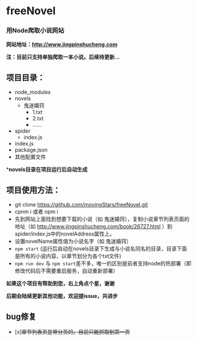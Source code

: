 # freeNovel
### 用Node爬取小说网站

**网站地址：http://www.jingpinshucheng.com**

**注：目前只支持单独爬取一本小说。后续待更新...**

**项目目录：**
-
- node_modules
- novels
    - 鬼迷婚窍
        - 1.txt
        - 2.txt
        - ......
- spider
    - index.js
- index.js
- package.json
- 其他配置文件

***novels目录在项目运行后自动生成**

**项目使用方法：**
- 
- git clone https://github.com/movingStars/freeNovel.git
- cpnm i  或者  npm i
- 先到网站上面找到想要下载的小说（如 鬼迷婚窍），复制小说章节列表页面的地址（如 http://www.jingpinshucheng.com/book/26727.html ）到spider/index.js中的novelAddress属性上。
- 设置novelName属性值为小说名字（如 鬼迷婚窍）
- `npm start` (运行后自动在novels目录下生成与小说名同名的目录，目录下面是所有的小说内容，以章节划分为各个txt文件)
- `npm run dev` 与 `npm start`差不多，唯一的区别是前者支持node的热部署（即修改代码后不需要重启服务，自动重新部署）


**如果这个项目有帮助到您，右上角点个星，谢谢**

**后期会陆续更新其他功能，欢迎提issue，共进步**



**bug修复**
-
- [x]~~章节列表页是带分页的，目前只能抓取到第一页~~

